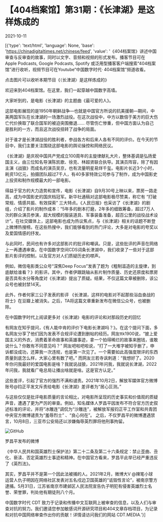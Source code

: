 # 【404档案馆】第31期：《长津湖》是这样炼成的

2021-10-11

[{'type': 'text/html', 'language': None, 'base': 'https://chinadigitaltimes.net/chinese/feed', 'value': '《404档案馆》讲述中国审查与反审查的故事，同时以文字、音频和视频的形式发布。播客节目可在 Apple Podcasts, Google Podcasts, Spotify 或泛用型播客客户端搜索“404档案馆”进行收听，视频节目可在Youtube“中国数字时代· 404档案馆”频道收看。

点击图片可以收听本期节目《〈长津湖〉是这样炼成的》

欢迎来到404档案馆。在这里，我们一起穿越中国数字高墙。



大家听到的，是电影《长津湖》的主题曲《最可爱的人》。

这部电影展现的是1950年朝鲜战争—也就是中国官方所说的抗美援朝—期间，中美两国军队在长津湖的一场激烈战役。在这次战役中，中方以数倍于美方的巨大伤亡代价换取了联合国军的被迫突围撤退…… 尽管伤亡惨重，但中国方面认为自己是胜利的一方，而且这次战役扭转了战争的局面。

对于谁才是长津湖战役的胜利者，参战各方和后来人各有不同的评价。在今天的节目中，我们主要关注围绕这部电影的舆论操控和网络民议。

《长津湖》是庆祝中国共产党成立100周年的主旋律献礼大片，整体基调是弘扬爱国主义，由三位知名导演陈凯歌、徐克、林超贤联合执导。其演员阵容，除了有因主演《战狼》而成名的演员吴京，也有流量明星易烊千玺。电影片长近3个小时，耗资13亿元，拍摄团队超过7千人，有40多家特效公司参与了制作，成为中国影史上投资和制作规模最大的一部电影。



得益于官方的大力造势和宣传，电影《长津湖》自9月30号上映以来，票房一路走高，成为中国影史的国庆档冠军。新华社通稿对这部电影极尽赞美，称它有 “打破常规、情感共振、有效探索” 三大特点。《人民日报》也采访了《长津湖》的剧组，介绍了影片的制作成本：“5年多的剧本打磨，2年多的细致筹备，超过7万人次的群众演员参演，超大规模的服装道具、军事装备准备，超百公里的战役战术设计”。在社交媒体上，这部电影也成为热议焦点，与《长津湖》相关的话题不断登上微博热搜榜。在这些热搜中，我们能够看到的热门评论，大多是对电影的夸奖以及爱国情感的抒发。

与此同时，民间也有许多对这部影片的批评和嘲讽。只是，这些批评的声音在网络上一再遭遇审查。在中国数字空间CDS词条长津湖中，我们收录了一些对于这部影片影评的控制，以及官方对人们质疑历史的噤声。

例如，微信电影类公众号“深焦Deep Focus”发表了题为《粗制滥造的主旋律，到底献给谁看？》的影评。其中，作者伊跟跳轴从影片制作质量、历史还原度和票房是否具有水分等角度对《长津湖》提出了质疑。结果，不仅这篇文章被删除，该公众号也被封禁14天。

此外，作者何家三公子发表的影评 《长津湖，这样的电影对不起那些浴血奋战的将士》在豆瓣上被消失。之后，TA将这篇文章重新发布在微信公众号，也被删除。

在中国数字时代上阅读更多对《长津湖》电影的评论和对那段历史的回忆

有网友在知乎提问，《有人能中肯的评价下电影长津湖吗？》。在这个提问下面，多名网友分享了他们因为发表不合规评论遭到删帖的经历。网友ttk1900说，“披上爱国主义的外衣，消费着革命故事和英雄事迹，拿一个拍得稀烂的故事来圈钱，谁敢说什么？你敢有不同意见吗？” 网友吧啦吧啦说，“打了一大堆字被知乎删了，申诉都没成功，还算我一次违规，也是第一次见了。一个需要如此高强度限评的东西质量到底怎么样，大家心里有数了吧。” 而网友兰若寺讽刺道：“我想好了。2020年你问我最好的爱国电影是啥？我就说战狼，2021年问我，我就说长津湖，2022年问我，我就看广电总局让播出啥就是啥。这是官方认定。”

这些差评，引起了官方的强烈不满和谴责。2021年10月2日，解放军媒体官方微博账号@钧正平发文斥责给电影《长津湖》差评者为“居心叵测。”

与这些仅仅是批评电影质量的言论相比，对电影所呈现的历史事实和价值观的质疑声音，遭遇了更为严厉的审查。例如，知名媒体人罗昌平因发布不符合官方历史叙述标准的评论，并将“冰雕连”调侃为“沙雕连”，被解放军报钧正平工作室和共青团中央官方微博谴责为“羞辱烈士” 、“良心何在”。 之后，不仅罗昌平的微博遭遇禁言，10月8日，三亚市公安局还以涉嫌侮辱英烈罪将他刑事拘留。

![GitHub](https://chinadigitaltimes.net/chinese/files/2021/10/post-671767-615ee19b35128.png)

罗昌平发布的微博

《中华人民共和国英雄烈士保护法》第二十二条及第二十六条规定：禁止歪曲、丑化、亵渎、否定英雄烈士事迹和精神。在中国官方看来，罗昌平此举已经严重违反了《英烈法》。

其实，罗昌平并不是第一个因此法被捕的人。2021年2月，微博大V @辣笔小球 运营人仇子明因在网络社区发表对五名戍边卫国英雄的“诋毁性言论”，被南京警方逮捕。5月31日，江苏省南京市建邺区人民法院宣告仇子明犯有侵害英雄烈士名誉、荣誉罪，判处他有期徒刑八个月。

中国数字时代 CDT 致力于记录和传播中文互联网上被审查的信息，以及人们与审查对抗的努力。我们邀请您参加敏感词开源研究项目和404文章存档项目，为记录和对抗中国网络审查作出你的贡献！详情请访问我们的网站 CDT.MEDIA.'}]